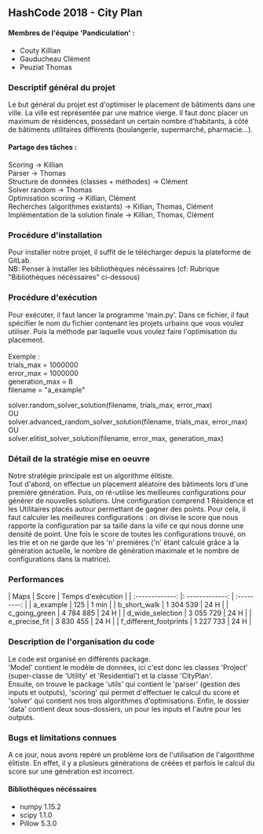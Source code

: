 ## HashCode 2018 - City Plan

#### Membres de l'équipe 'Pandiculation' :
* Couty Killian
* Gauducheau Clément
* Peuziat Thomas


### Descriptif général du projet
Le but général du projet est d'optimiser le placement de bâtiments dans une ville.
La ville est représentée par une matrice vierge. Il faut donc placer un maximum de résidences, possédant un certain nombre
d'habitants, à côté de bâtiments utilitaires différents (boulangerie, supermarché, pharmacie...).


#### Partage des tâches :

Scoring -> Killian<br/>
Parser -> Thomas<br/>
Structure de données (classes + méthodes) -> Clément<br/>
Solver random -> Thomas<br/>
Optimisation scoring -> Killian, Clément<br/>
Recherches (algorithmes existants) -> Killian, Thomas, Clément<br/>
Implémentation de la solution finale -> Killian, Thomas, Clément<br/>


### Procédure d'installation 
Pour installer notre projet, il suffit de le télécharger depuis la plateforme de GitLab.<br/>
NB: Penser à installer les bibliothèques nécéssaires (cf: Rubrique "Bibliothèques nécéssaires" ci-dessous)


### Procédure d'exécution
Pour exécuter, il faut lancer la programme 'main.py'. Dans ce fichier, il faut spécifier le nom du fichier
contenant les projets urbains que vous voulez utiliser. Puis la méthode par laquelle vous voulez faire l'optimisation du placement.<br/>
<br/>
Exemple : <br/>
trials_max = 1000000<br/>
error_max = 1000000<br/>
generation_max = 8<br/>
filename = "a_example"<br/>

solver.random_solver_solution(filename, trials_max, error_max)<br/>
OU <br/>
solver.advanced_random_solver_solution(filename, trials_max, error_max)<br/>
OU <br/>
solver.elitist_solver_solution(filename, error_max, generation_max)<br/>



### Détail de la stratégie mise en oeuvre
Notre stratégie principale est un algorithme élitiste.<br/>
Tout d'abord, on effectue un placement aléatoire des bâtiments lors d'une première génération.
Puis, on ré-utilise les meilleures configurations pour générer de nouvelles solutions.
Une configuration comprend 1 Résidence et les Utilitaires placés autour permettant de gagner des points. 
Pour cela, il faut calculer les meilleures configurations : on divise le score que nous rapporte la configuration par sa taille dans la ville ce qui nous donne une densité de point.
Une fois le score de toutes les configurations trouvé, on les trie et on ne garde que les 'n' premières
 ('n' étant calculé grâce à la génération actuelle, le nombre de génération maximale et le nombre de configurations dans la matrice).

### Performances

| Maps      |     Score    |   Temps d'exécution |
| :-------------: |: -------------: | :---------: |
| a_example      |        125        |      1 min |
| b_short_walk        |        1 304 539        |      24 H |
| c_going_green      |        4 784 885        |      24 H |
| d_wide_selection      |        3 055 729        |      24 H |
| e_precise_fit      |        3 830 455        |      24 H |
| f_different_footprints      |       1 227 733        |      24 H |


### Description de l'organisation du code
Le code est organisé en différents package.<br/>
'Model' contient le modèle de données, ici c'est donc les classes 'Project' (super-classe de 'Utility' et 'Residential') et la classe 'CityPlan'.<br/>
Ensuite, on trouve le package 'utils' qui contient le 'parser' (gestion des inputs et outputs), 'scoring' qui permet d'effectuer le calcul du score et 'solver' qui contient nos trois algorithmes d'optimisations.
Enfin, le dossier 'data' contient deux sous-dossiers, un pour les inputs et l'autre pour les outputs.<br/>

### Bugs et limitations connues
A ce jour, nous avons repéré un problème lors de l'utilisation de l'algorithme élitiste. En effet, il y a plusieurs générations de créées et parfois le calcul du score sur une génération est incorrect.


#### Bibliothèques nécéssaires

* numpy 1.15.2
* scipy 1.1.0
* Pillow 5.3.0